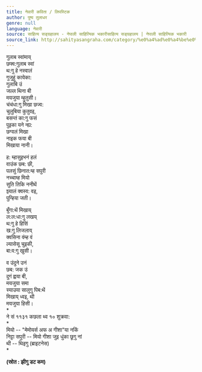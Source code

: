 ```yaml
---
title: नेवारी कविता / लिपस्टिक
author: पुष्प तुलाधर
genre: null
language: नेवारी
source: साहित्य सङ्ग्रहालय - नेपाली साहित्यिक भकारीसाहित्य सङ्ग्रहालय | नेपाली साहित्यिक भकारी
source_link: http://sahityasangraha.com/category/%e0%a4%ad%e0%a4%be%e0%a4%b7%e0%a4%be-%e0%a4%ad%e0%a4%be%e0%a4%b7%e0%a5%80-%e0%a4%b8%e0%a4%be%e0%a4%b9%e0%a4%bf%e0%a4%a4%e0%a5%8d%e0%a4%af/%e0%a4%a8%e0%a5%87%e0%a4%b5%e0%a4%be%e0%a4%b0%e0%a5%80-%e0%a4%b0%e0%a4%9a%e0%a4%a8%e0%a4%be/
---
```


गुलाब स्वांमाय्  
छफ्व:गुलाब स्वां  
थ:गु हे नस्वालं  
गुजुहुं कायेका:  
गुलाबि उं  
जल्ल थिना बी  
मयजुया म्हुतुसी।  
चंचंधा:गु मिखा छज्व:  
चुलुबिया कुतुवइ,  
बसन्तं का:गु फसं  
पुइका यने न्ह्य:  
छग्वलं मिखा  
नाइक फया बी  
मिखाया नानी।

ह: म्हासुइभनं हलं  
वाउंक छब: छी,  
पलसुं छिनात:म्ह सपुरी  
नच्चाम्ह मियो  
सुति तिकि ननीथें  
झ्यालं क्वस्व: वइ,  
पुन्हिया जती।

बुँगा:थें मिखाय्  
ल:ल:धा:गु लखय्  
थ:गु हे हिसिं  
ख:गु लिजलाय्  
क्वसिना वंम्ह वं  
ल्यासेसू चुइकी,  
बा:व:गु खुसी।

व उंदुने उनं  
छब: जक उं  
दुगं ह्वया बी,  
मयजुया समा  
स्याउया सालुगु पिब:थें  
मिखाय् ध्वइ, थी  
मयजुया हिसी।  
\*  
ने सं ११३१ कछला थ्व १० शुक्रवा:  
\*  
मियो -- "मेमोयर्स अफ अ गीशा"या नकिं  
निट्टा सपुरी -- मियो गीशा जुइ धुंका छूगु नां  
थी -- थिइगु (ब्राइटनेस)  
\*

**(स्रोत : झीगु डट कम)**
